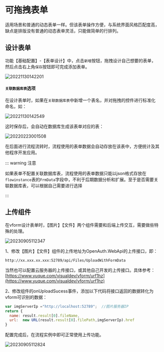 # 可拖拽表单

适用场景和普通的动态表单一样。但该表单操作方便，与系统界面风格匹配度高，缺点是排版没有普通的动态表单灵活，只能做简单的行排列。

## 设计表单

功能【基础配置】-【表单设计】中，点击`新增`按钮，拖拽设计自己想要的表单，然后点击右上角`保存`按钮即可完成添加表单。

![20221130142201](http://img.openauth.net.cn/20221130142201.png)

#### `关联数据库表`选项

在设计表单时，如果在`关联数据库表`中新增一个表名，并对拖拽的控件进行标准化命名，如：

![20221130142549](http://img.openauth.net.cn/20221130142549.png)

这时保存后，会自动在数据库生成该表单对应的表：

![20220223001508](http://img.openauth.net.cn/20220223001508.png)

在后面进行流程流转时，流程使用的表单数据会自动存放在该表中，方便统计及其他程序开发应用。


::: warning 注意

如果表单不配置关联数据库表，流程使用的表单数据只能以json格式存放在`flowinstance`表的`FrmData`字段中，不利于后期数据分析和扩展。至于是否需要关联数据库表，可以根据自己需要进行选择

:::


## 上传组件

在vform设计表单时，【图片】【文件】两个组件需要和后端上传交互，需要做些特殊的处理。

![20230905112347](http://img.openauth.net.cn/20230905112347.png)

1、修改【图片】【文件】组件的上传地址为OpenAuth.WebApi的上传接口，即：

```
http://xx.xxx.xx.xxx:52789/api/Files/UploadWithFormData
```
当然也可以配置云服务器的上传接口，或其他自己开发的上传接口。具体参考：[https://www.yuque.com/visualdev/vform/urf1hz](https://www.yuque.com/visualdev/vform/urf1hz)


2、修改组件的onUploadSucess事件，添加以下代码将接口返回的数据转化为vform可识别的数据：

```javascript
var imgServerIp ="http://localhost:52789";  //图片服务器IP
return {
  name: result.result[0].fileName,
  url:  new URL(result.result[0].filePath,imgServerIp).href
}
```
配置完成后，在流程实例中即可正常使用上传功能。

![20230905112824](http://img.openauth.net.cn/20230905112824.png)